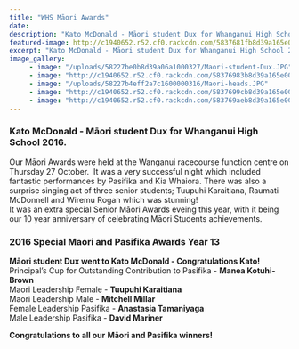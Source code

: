 ```yaml
---
title: "WHS Māori Awards"
date: 
description: "Kato McDonald - Māori student Dux for Whanganui High School 2016, held at the Wanganui racecourse on 27 October."
featured-image: http://c1940652.r52.cf0.rackcdn.com/5837681fb8d39a165e000298/IMG_1583-for-web.jpg
excerpt: "Kato McDonald - Māori student Dux for Whanganui High School 2016, held at the Wanganui racecourse function centre on Thursday 27 October."
image_gallery:
     - image: "/uploads/58227be0b8d39a06a1000327/Maori-student-Dux.JPG"
     - image: "http://c1940652.r52.cf0.rackcdn.com/58376983b8d39a165e00029c/12161.jpg"
     - image: "/uploads/58227b4eff2a7c1600000316/Maori-heads.JPG"
     - image: "http://c1940652.r52.cf0.rackcdn.com/5837699cb8d39a165e00029e/12331.jpg"
     - image: "http://c1940652.r52.cf0.rackcdn.com/583769aeb8d39a165e0002a0/12314.jpg"
---
```


<h3><span>Kato McDonald - Māori student Dux for Whanganui High School 2016.</span></h3>
<p>Our Māori Awards were held at the&nbsp;<span>Wanganui racecourse function centre on Thursday 27 October. &nbsp;It was a very successful night which included fantastic&nbsp;<span>performances by Pasifika and Kia Whaiora. There was also a surprise singing act of three senior students; Tuupuhi Karaitiana, Raumati McDonnell and Wiremu Rogan which was stunning!<br />It was an extra special Senior Māori Awards eveing this year, with it being our 10 year anniversary of celebrating Māori Students achievements.&nbsp;</span></span></p>
<h3><span><span>2016 Special Maori and Pasifika Awards Year 13 &nbsp;</span></span></h3>
<p><strong>Māori student Dux went to Kato McDonald - Congratulations Kato!<br /></strong>Principal&rsquo;s Cup for Outstanding Contribution to Pasifika -&nbsp;<strong>Manea Kotuhi-Brown<br /></strong>Maori Leadership Female -&nbsp;<strong>Tuupuhi Karaitiana<br /></strong>Maori Leadership Male -&nbsp;<strong>Mitchell Millar<br /></strong>Female Leadership Pasifika -&nbsp;<strong>Anastasia Tamaniyaga<br /></strong>Male Leadership Pasifika -&nbsp;<strong>David Mariner</strong><strong>&nbsp;&nbsp;</strong></p>
<p><span><strong>Congratulations to all our</strong> <strong>Māori and Pasifika winners!</strong></span></p>

